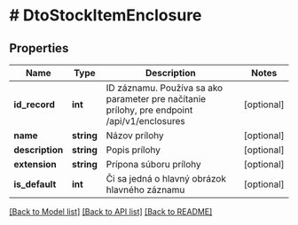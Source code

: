# # DtoStockItemEnclosure

## Properties

Name | Type | Description | Notes
------------ | ------------- | ------------- | -------------
**id_record** | **int** | ID záznamu. Používa sa ako parameter pre načítanie prílohy, pre endpoint /api/v1/enclosures | [optional]
**name** | **string** | Názov prílohy | [optional]
**description** | **string** | Popis prílohy | [optional]
**extension** | **string** | Prípona súboru prílohy | [optional]
**is_default** | **int** | Či sa jedná o hlavný obrázok hlavného záznamu | [optional]

[[Back to Model list]](../../README.md#models) [[Back to API list]](../../README.md#endpoints) [[Back to README]](../../README.md)
